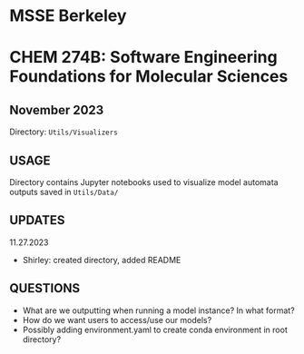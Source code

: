 # MSSE Berkeley
# CHEM 274B: Software Engineering Foundations for Molecular Sciences
## November 2023
Directory: `Utils/Visualizers`


## USAGE
Directory contains Jupyter notebooks used to visualize model automata outputs saved in `Utils/Data/`

## UPDATES

11.27.2023
- Shirley: created directory, added README


## QUESTIONS
- What are we outputting when running a model instance? In what format?
- How do we want users to access/use our models?
- Possibly adding environment.yaml to create conda environment in root directory?